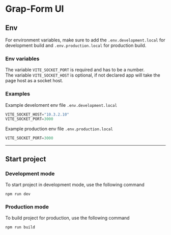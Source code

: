 # Grap-Form UI

## Env
For environment variables, make sure to add the `.env.development.local` for development build and `.env.production.local` for production build.

### Env variables
The variable `VITE_SOCKET_PORT` is required and has to be a number.  
The variable `VITE_SOCKET_HOST` is optional, if not declared app will take the page host as a socket host.

### Examples

Example develoment env file `.env.development.local`
```c#
VITE_SOCKET_HOST="10.3.2.10"
VITE_SOCKET_PORT=3000
```

Example production env file `.env.production.local`
```c#
VITE_SOCKET_PORT=3000
```

---

## Start project
### Development mode
To start project in development mode, use the following command
```
npm run dev
```
### Production mode
To build project for production, use the following command
```
npm run build
```
